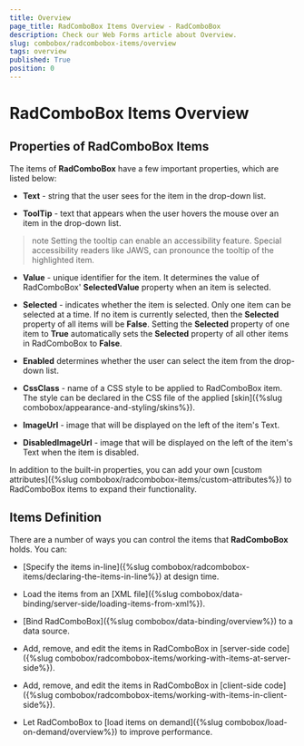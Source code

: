 ```yaml
---
title: Overview
page_title: RadComboBox Items Overview - RadComboBox
description: Check our Web Forms article about Overview.
slug: combobox/radcombobox-items/overview
tags: overview
published: True
position: 0
---
```


# RadComboBox Items Overview



## Properties of RadComboBox Items

The items of **RadComboBox** have a few important properties, which are listed below:

* **Text** - string that the user sees for the item in the drop-down list.

* **ToolTip** - text that appears when the user hovers the mouse over an item in the drop-down list.

>note Setting the tooltip can enable an accessibility feature. Special accessibility readers like JAWS, can pronounce the tooltip of the highlighted item.
>


* **Value** - unique identifier for the item. It determines the value of RadComboBox' **SelectedValue** property when an item is selected.

* **Selected** - indicates whether the item is selected. Only one item can be selected at a time. If no item is currently selected, then the **Selected** property of all items will be **False**. Setting the **Selected** property of one item to **True** automatically sets the **Selected** property of all other items in RadComboBox to **False**.

* **Enabled** determines whether the user can select the item from the drop-down list.

* **CssClass** - name of a CSS style to be applied to RadComboBox item. The style can be declared in the CSS file of the applied [skin]({%slug combobox/appearance-and-styling/skins%}).

* **ImageUrl** - image that will be displayed on the left of the item's Text.

* **DisabledImageUrl** - image that will be displayed on the left of the item's Text when the item is disabled.

In addition to the built-in properties, you can add your own [custom attributes]({%slug combobox/radcombobox-items/custom-attributes%}) to RadComboBox items to expand their functionality.

## Items Definition

There are a number of ways you can control the items that **RadComboBox** holds. You can:

* [Specify the items in-line]({%slug combobox/radcombobox-items/declaring-the-items-in-line%}) at design time.

* Load the items from an [XML file]({%slug combobox/data-binding/server-side/loading-items-from-xml%}).

* [Bind RadComboBox]({%slug combobox/data-binding/overview%}) to a data source.

* Add, remove, and edit the items in RadComboBox in [server-side code]({%slug combobox/radcombobox-items/working-with-items-at-server-side%}).

* Add, remove, and edit the items in RadComboBox in [client-side code]({%slug combobox/radcombobox-items/working-with-items-in-client-side%}).

* Let RadComboBox to [load items on demand]({%slug combobox/load-on-demand/overview%}) to improve performance.



